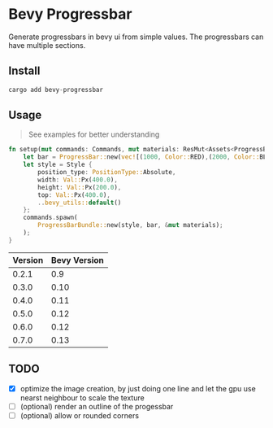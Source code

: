# Bevy Progressbar

Generate progressbars in bevy ui from simple values. The progressbars can have multiple sections.

## Install

```rust
cargo add bevy-progressbar
```

## Usage

> See examples for better understanding

```rust
fn setup(mut commands: Commands, mut materials: ResMut<Assets<ProgressBarMaterial>>) {
    let bar = ProgressBar::new(vec![(1000, Color::RED),(2000, Color::BLUE),(4000, Color::GREEN)]);
    let style = Style {
        position_type: PositionType::Absolute,
        width: Val::Px(400.0),
        height: Val::Px(200.0),
        top: Val::Px(400.0),
        ..bevy_utils::default()
    };
    commands.spawn(
        ProgressBarBundle::new(style, bar, &mut materials);
    );
}
```

| Version | Bevy Version |
|---------|--------------|
| 0.2.1   | 0.9          |
| 0.3.0   | 0.10         |
| 0.4.0   | 0.11         |
| 0.5.0   | 0.12         |
| 0.6.0   | 0.12         |
| 0.7.0   | 0.13         |

## TODO
- [x] optimize the image creation, by just doing one line and let the gpu use nearst neighbour to scale the texture
- [ ] (optional) render an outline of the progessbar 
- [ ] (optional) allow or rounded corners
